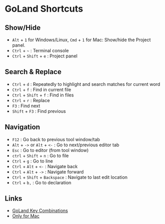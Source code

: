 # GoLand Shortcuts

## Show/Hide

- `Alt` + `1` for Windows/Linux, `Cmd` + `1` for Mac: Show/hide the Project panel.
- `Ctrl` + `~` : Terminal console
- `Ctrl` + `Shift` + `e` : Project panel

## Search & Replace

- `Ctrl` + `d` : Repeatedly to highlight and search matches for current word
- `Ctrl` + `f` : Find in current file
- `Ctrl` + `Shift` + `f` : Find in files
- `Ctrl` + `r` : Replace
- `F3` : Find next
- `Shift` + `F3` : Find previous

## Navigation

- `F12` : Go back to previous tool window/tab
- `Alt` + `->` or `Alt` + `<-` : Go to next/previous editor tab
- `Esc` : Go to editor (from tool window)
- `ctrl` + `Shift` + `n` : Go to file
- `Ctrl` + `g` : Go to line
- `Ctrl` + `Alt` + `<-` : Navigate back
- `Ctrl` + `Alt` + `->` : Navigate forward
- `Ctrl` + `Shift` + `Backspace` : Navigate to last edit location
- `Ctrl` + `b,` : Go to declaration

## Links

- [GoLand Key Combinations](https://keycombiner.com/collections/goland/)
- [Only for Mac](https://github.com/namp10010/goland-cheatsheet/blob/master/README.md)
